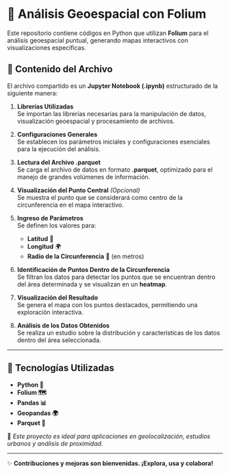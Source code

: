 # 📍 Análisis Geoespacial con Folium

Este repositorio contiene códigos en Python que utilizan **Folium** para el análisis geoespacial puntual, generando mapas interactivos con visualizaciones específicas.

## 📂 Contenido del Archivo

El archivo compartido es un **Jupyter Notebook (.ipynb)** estructurado de la siguiente manera:

1. **Librerías Utilizadas**  
   Se importan las librerías necesarias para la manipulación de datos, visualización geoespacial y procesamiento de archivos.

2. **Configuraciones Generales**  
   Se establecen los parámetros iniciales y configuraciones esenciales para la ejecución del análisis.

3. **Lectura del Archivo .parquet**  
   Se carga el archivo de datos en formato **.parquet**, optimizado para el manejo de grandes volúmenes de información.

4. **Visualización del Punto Central** *(Opcional)*  
   Se muestra el punto que se considerará como centro de la circunferencia en el mapa interactivo.

5. **Ingreso de Parámetros**  
   Se definen los valores para:
   - **Latitud** 📍
   - **Longitud** 🌍
   - **Radio de la Circunferencia** 🎯 (en metros)

6. **Identificación de Puntos Dentro de la Circunferencia**  
   Se filtran los datos para detectar los puntos que se encuentran dentro del área determinada y se visualizan en un **heatmap**.

7. **Visualización del Resultado**  
   Se genera el mapa con los puntos destacados, permitiendo una exploración interactiva.

8. **Análisis de los Datos Obtenidos**  
   Se realiza un estudio sobre la distribución y características de los datos dentro del área seleccionada.

---

## 🚀 Tecnologías Utilizadas

- **Python 🐍**
- **Folium 🗺️**
- **Pandas 📊**
- **Geopandas 🌍**
- **Parquet 📂**

📌 *Este proyecto es ideal para aplicaciones en geolocalización, estudios urbanos y análisis de proximidad.*

---

✨ **Contribuciones y mejoras son bienvenidas. ¡Explora, usa y colabora!**
